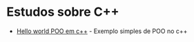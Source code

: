 # Estudos sobre C++

- [Hello world POO em c++](https://github.com/Dirack/Estudos/tree/master/c++/OO/hello#exemplo-hello-world-poo-c) - Exemplo simples de POO no c++
